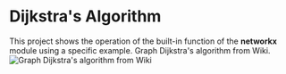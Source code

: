 # Dijkstra's Algorithm
This project shows the operation of the built-in function of the **networkx** module using a specific example. Graph Dijkstra's algorithm from Wiki.
![Graph Dijkstra's algorithm from Wiki](https://upload.wikimedia.org/wikipedia/commons/4/48/Dijkstra_graph2.PNG)

